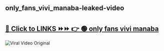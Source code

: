 
 ## only_fans_vivi_manaba-leaked-video 

# <h2><a href="https://clipsfans.com/only_fans_vivi_manaba&ref=git">🔗 Click to LINKS ⏩⏩ 👉 🟢 only fans vivi manaba </a></h2>

<a href="https://clipsfans.com/only_fans_vivi_manaba&ref=git" rel="nofollow" data-target="animated-image.originalLink"><img src="https://i.ibb.co.com/xMMVF88/686577567.gif" alt="Viral Video Original" style="max-width: 100%; display: inline-block;" data-target="animated-image.originalImage"></a>
